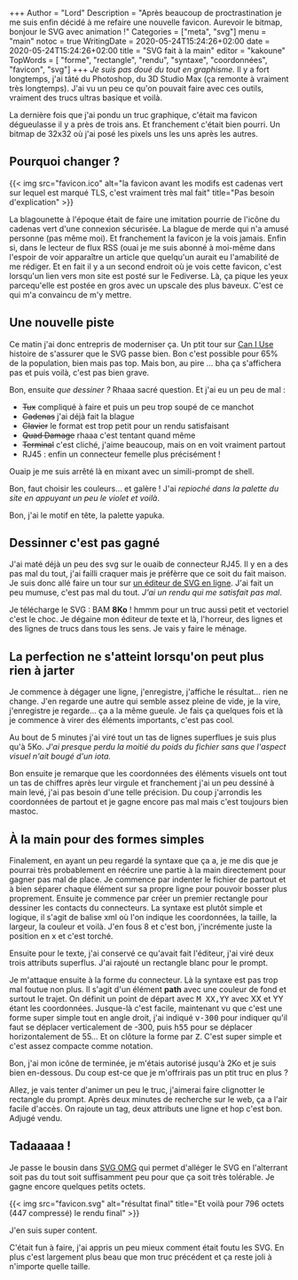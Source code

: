 +++
Author = "Lord"
Description = "Après beaucoup de proctrastination je me suis enfin décidé à me refaire une nouvelle favicon. Aurevoir le bitmap, bonjour le SVG avec animation !"
Categories = ["meta", "svg"]
menu = "main"
notoc = true
WritingDate = 2020-05-24T15:24:26+02:00
date = 2020-05-24T15:24:26+02:00
title = "SVG fait à la main"
editor = "kakoune"
TopWords = [  "forme", "rectangle", "rendu", "syntaxe", "coordonnées", "favicon", "svg"]
+++
*Je suis pas doué du tout en graphisme.*
Il y a fort longtemps, j'ai tâté du Photoshop, du 3D Studio Max (ça remonte à vraiment très longtemps).
J'ai vu un peu ce qu'on pouvait faire avec ces outils, vraiment des trucs ultras basique et voilà.

La dernière fois que j'ai pondu un truc graphique, c'était ma favicon dégueulasse il y a près de trois ans.
Et franchement c'était bien pourri.
Un bitmap de 32x32 où j'ai posé les pixels uns les uns après les autres.

## Pourquoi changer ?

{{< img src="favicon.ico" alt="la favicon avant les modifs est cadenas vert sur lequel est marqué TLS, c'est vraiment très mal fait" title="Pas besoin d'explication" >}}

La blagounette à l'époque était de faire une imitation pourrie de l'icône du cadenas vert d'une connexion sécurisée.
La blague de merde qui n'a amusé personne (pas même moi).
Et franchement la favicon je la vois jamais.
Enfin si, dans le lecteur de flux RSS (ouai je me suis abonné à moi-même dans l'espoir de voir apparaître un article que quelqu'un aurait eu l'amabilité de me rédiger.
Et en fait il y a un second endroit où je vois cette favicon, c'est lorsqu'un lien vers mon site est posté sur le Fediverse.
Là, ça pique les yeux parcequ'elle est postée en gros avec un upscale des plus baveux.
C'est ce qui m'a convaincu de m'y mettre.

## Une nouvelle piste
Ce matin j'ai donc entrepris de moderniser ça.
Un ptit tour sur [Can I Use](https://caniuse.com/#feat=link-icon-svg) histoire de s'assurer que le SVG passe bien.
Bon c'est possible pour 65% de la population, bien mais pas top.
Mais bon, au pire … bha ça s'affichera pas et puis voilà, c'est pas bien grave.

Bon, ensuite *que dessiner ?*
Rhaaa sacré question.
Et j'ai eu un peu de mal :

  - ~~Tux~~ compliqué à faire et puis un peu trop soupé de ce manchot
  - ~~Cadenas~~ j'ai déjà fait la blague
  - ~~Clavier~~ le format est trop petit pour un rendu satisfaisant
  - ~~Quad Damage~~ rhaaa c'est tentant quand même
  - ~~Terminal~~ c'est cliché, j'aime beaucoup, mais on en voit vraiment partout
  - RJ45 : enfin un connecteur femelle plus précisément !

Ouaip je me suis arrêté là en mixant avec un simili-prompt de shell.

Bon, faut choisir les couleurs… et galère !
J'ai *repioché dans la palette du site en appuyant un peu le violet et voilà*.

Bon, j'ai le motif en tête, la palette yapuka.

## Dessinner c'est pas gagné

J'ai maté déjà un peu des svg sur le ouaib de connecteur RJ45.
Il y en a des pas mal du tout, j'ai failli craquer mais je préfèrre que ce soit du fait maison.
Je suis donc allé faire un tour sur [un éditeur de SVG en ligne](https://vectorpaint.yaks.co.nz/).
J'ai fait un peu mumuse, c'est pas mal du tout.
*J'ai un rendu qui me satisfait pas mal*.

Je télécharge le SVG : BAM **8Ko** !
hmmm pour un truc aussi petit et vectoriel c'est le choc.
Je dégaine mon éditeur de texte et là, l'horreur, des lignes et des lignes de trucs dans tous les sens.
Je vais y faire le ménage.

## La perfection ne s'atteint lorsqu'on peut plus rien à jarter

Je commence à dégager une ligne, j'enregistre, j'affiche le résultat… rien ne change.
J'en regarde une autre qui semble assez pleine de vide, je la vire, j'enregistre je regarde… ça a la même gueule.
Je fais ça quelques fois et là je commence à virer des éléments importants, c'est pas cool.

Au bout de 5 minutes j'ai viré tout un tas de lignes superflues je suis plus qu'à 5Ko.
*J'ai presque perdu la moitié du poids du fichier sans que l'aspect visuel n'ait bougé d'un iota.*

Bon ensuite je remarque que les coordonnées des éléments visuels ont tout un tas de chiffres après leur virgule et franchement j'ai un peu dessiné à main levé, j'ai pas besoin d'une telle précision.
Du coup j'arrondis les coordonnées de partout et je gagne encore pas mal mais c'est toujours bien mastoc.

## À la main pour des formes simples
Finalement, en ayant un peu regardé la syntaxe que ça a, je me dis que je pourrai très probablement en réécrire une partie à la main directement pour gagner pas mal de place.
Je commence par indenter le fichier de partout et à bien séparer chaque élément sur sa propre ligne pour pouvoir bosser plus proprement.
Ensuite je commence par créer un premier rectangle pour dessiner les contacts du connecteurs.
La syntaxe est plutôt simple et logique, il s'agit de balise xml où l'on indique les coordonnées, la taille, la largeur, la couleur et voilà.
J'en fous 8 et c'est bon, j'incrémente juste la position en x et c'est torché.

Ensuite pour le texte, j'ai conservé ce qu'avait fait l'éditeur, j'ai viré deux trois attributs superflus.
J'ai rajouté un rectangle blanc pour le prompt.

Je m'attaque ensuite à la forme du connecteur.
Là la syntaxe est pas trop mal foutue non plus.
Il s'agit d'un élément **path** avec une couleur de fond et surtout le trajet.
On définit un point de départ avec <kbd>M XX,YY</kbd> avec XX et YY étant les coordonnées.
Jusque-là c'est facile, maintenant vu que c'est une forme super simple tout en angle droit, j'ai indiqué <kbd>v-300</kbd> pour indiquer qu'il faut se déplacer verticalement de -300, puis <kbd>h55</kbd> pour se déplacer horizontalement de 55…
Et on clôture la forme par <kbd>Z</kbd>.
C'est super simple et c'est assez compacte comme notation.

Bon, j'ai mon icône de terminée, je m'étais autorisé jusqu'à 2Ko et je suis bien en-dessous.
Du coup est-ce que je m'offrirais pas un ptit truc en plus ?

Allez, je vais tenter d'animer un peu le truc, j'aimerai faire clignotter le rectangle du prompt.
Après deux minutes de recherche sur le web, ça a l'air facile d'accès.
On rajoute un tag, deux attributs une ligne et hop c'est bon.
Adjugé vendu.

## Tadaaaaa !

Je passe le bousin dans [SVG OMG](https://jakearchibald.github.io/svgomg/) qui permet d'alléger le SVG en l'alterrant soit pas du tout soit suffisamment peu pour que ça soit très tolérable.
Je gagne encore quelques petits octets.

{{< img src="favicon.svg" alt="résultat final" title="Et voilà pour 796 octets (447 compressé) le rendu final" >}}

J'en suis super content.

C'était fun à faire, j'ai appris un peu mieux comment était foutu les SVG.
En plus c'est largement plus beau que mon truc précédent et ça reste joli à n'importe quelle taille.
